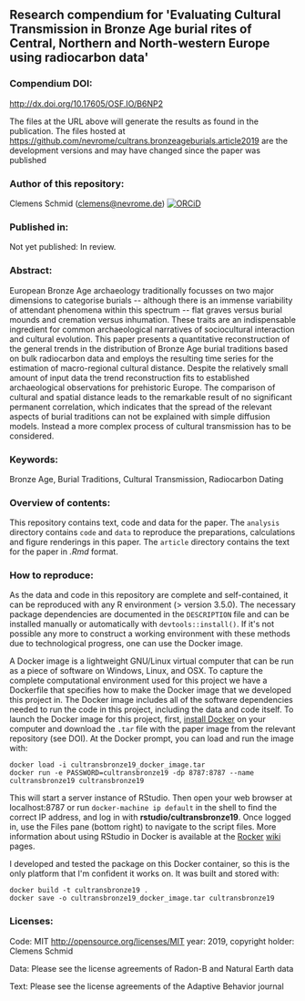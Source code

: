 ## Research compendium for 'Evaluating Cultural Transmission in Bronze Age burial rites of Central, Northern and North-western Europe using radiocarbon data'

### Compendium DOI:

<http://dx.doi.org/10.17605/OSF.IO/B6NP2>

The files at the URL above will generate the results as found in the publication. The files hosted at <https://github.com/nevrome/cultrans.bronzeageburials.article2019> are the development versions and may have changed since the paper was published

### Author of this repository:

Clemens Schmid (<clemens@nevrome.de>) [![ORCiD](https://img.shields.io/badge/ORCiD-0000--0003--3448--5715-green.svg)](http://orcid.org/0000-0003-3448-5715)

### Published in:

Not yet published: In review.

### Abstract:

European Bronze Age archaeology traditionally focusses on two major dimensions to categorise burials -- although there is an immense variability of attendant phenomena within this spectrum -- flat graves versus burial mounds and cremation versus inhumation. These traits are an indispensable ingredient for common archaeological narratives of sociocultural interaction and cultural evolution. This paper presents a quantitative reconstruction of the general trends in the distribution of Bronze Age burial traditions based on bulk radiocarbon data and employs the resulting time series for the estimation of macro-regional cultural distance. Despite the relatively small amount of input data the trend reconstruction fits to established archaeological observations for prehistoric Europe. The comparison of cultural and spatial distance leads to the remarkable result of no significant permanent correlation, which indicates that the spread of the relevant aspects of burial traditions can not be explained with simple diffusion models. Instead a more complex process of cultural transmission has to be considered.

### Keywords:

Bronze Age, Burial Traditions, Cultural Transmission, Radiocarbon Dating

### Overview of contents:

This repository contains text, code and data for the paper. The `analysis` directory contains `code` and `data` to reproduce the preparations, calculations and figure renderings in this paper. The `article` directory contains the text for the paper in *.Rmd* format.

### How to reproduce:

As the data and code in this repository are complete and self-contained, it can be reproduced with any R environment (\> version 3.5.0). The
necessary package dependencies are documented in the `DESCRIPTION` file and can be installed manually or automatically with `devtools::install()`. If it's not possible any more to construct a working environment with these methods due to technological progress, one can use the Docker image.

A Docker image is a lightweight GNU/Linux virtual computer that can be run as a piece of software on Windows, Linux, and OSX. To capture the complete computational environment used for this project we have a Dockerfile that specifies how to make the Docker image that we developed this project in. The Docker image includes all of the software dependencies needed to run the code in this project, including the data and code itself. To launch the Docker image for this project, first, [install Docker](https://docs.docker.com/installation/) on your computer and download the `.tar` file with the paper image from the relevant repository (see DOI). At the Docker prompt, you can load and run the image with:

    docker load -i cultransbronze19_docker_image.tar
    docker run -e PASSWORD=cultransbronze19 -dp 8787:8787 --name cultransbronze19 cultransbronze19

This will start a server instance of RStudio. Then open your web browser at localhost:8787 or run `docker-machine ip default` in the shell to find the correct IP address, and log in with **rstudio/cultransbronze19**. Once logged in, use the Files pane (bottom right) to navigate to the script files. More information about using RStudio in Docker is available at the [Rocker](https://github.com/rocker-org) [wiki](https://github.com/rocker-org/rocker/wiki/Using-the-RStudio-image) pages.

I developed and tested the package on this Docker container, so this is the only platform that I'm confident it works on. It was built and stored with:

    docker build -t cultransbronze19 .
    docker save -o cultransbronze19_docker_image.tar cultransbronze19

### Licenses:

Code: MIT <http://opensource.org/licenses/MIT> year: 2019, copyright holder: Clemens Schmid

Data: Please see the license agreements of Radon-B and Natural Earth data

Text: Please see the license agreements of the Adaptive Behavior journal
